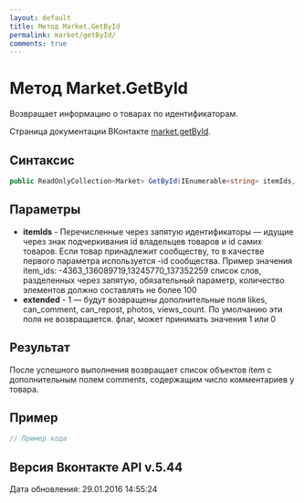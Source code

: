 ```yaml
---
layout: default
title: Метод Market.GetById
permalink: market/getById/
comments: true
---
```

# Метод Market.GetById
Возвращает информацию о товарах по идентификаторам.

Страница документации ВКонтакте [market.getById](https://vk.com/dev/market.getById).
## Синтаксис
``` csharp
public ReadOnlyCollection<Market> GetById(IEnumerable<string> itemIds, bool extended = false)
```

## Параметры
+ **itemIds** - Перечисленные через запятую идентификаторы — идущие через знак подчеркивания id владельцев товаров и id самих товаров. Если товар принадлежит сообществу, то в качестве первого параметра используется -id сообщества.
Пример значения item_ids: 
-4363_136089719,13245770_137352259 список слов, разделенных через запятую, обязательный параметр, количество элементов должно составлять не более 100
+ **extended** - 1 — будут возвращены дополнительные поля likes, can_comment, can_repost, photos, views_count. По умолчанию эти поля не возвращается. флаг, может принимать значения 1 или 0

## Результат
После успешного выполнения возвращает список объектов item с дополнительным полем comments, содержащим число комментариев у товара.

## Пример
``` csharp
// Пример кода
```

## Версия Вконтакте API v.5.44
Дата обновления: 29.01.2016 14:55:24
